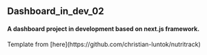 <h2 align="left">
  Dashboard_in_dev_02
</h2>

<h4>A dashboard project in development based on next.js framework.</h4>
Template from [here](https://github.com/christian-luntok/nutritrack)
